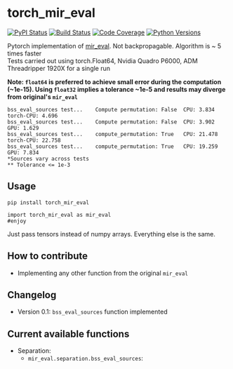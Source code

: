 # torch_mir_eval


[![PyPI Status](https://badge.fury.io/py/torch-mir-eval.svg)](https://badge.fury.io/py/torch-mir-eval)
[![Build Status](https://github.com/JuanFMontesinos/torch_mir_eval/workflows/CI/badge.svg)](https://github.com/JuanFMontesinos/torch_mir_eval)
[![Code Coverage](https://codecov.io/gh/JuanFMontesinos/torch_mir_eval/branch/main/graph/badge.svg)](https://codecov.io/gh/JuanFMontesinos/torch_mir_eval)
[![Python Versions](https://img.shields.io/pypi/pyversions/asteroid.svg)](https://pypi.org/project/asteroid/)


Pytorch implementation of [mir_eval](https://craffel.github.io/mir_eval/).
Not backpropagable.
Algorithm is ~ 5 times faster  
Tests carried out using torch.Float64, Nvidia Quadro P6000, ADM Threadripper 1920X for a single run

**Note: `float64` is preferred to achieve small error during the computation (~1e-15). Using `float32` implies a tolerance ~1e-5 and results may diverge from original's `mir_eval`**  



```
bss_eval_sources test...	Compute permutation: False	CPU: 3.834	torch-CPU: 4.696
bss_eval_sources test...	Compute permutation: False	CPU: 3.902	GPU: 1.629
bss_eval_sources test...	compute_permutation: True	CPU: 21.478	torch-CPU: 22.758
bss_eval_sources test...	compute_permutation: True	CPU: 19.259	GPU: 7.834
*Sources vary across tests  
** Tolerance <= 1e-3
```
## Usage
`pip install torch_mir_eval`  
```
import torch_mir_eval as mir_eval
#enjoy
```
Just pass tensors instead of numpy arrays. Everything else is the same.  

## How to contribute  
- Implementing any other function from the original `mir_eval`

## Changelog  
- Version 0.1: `bss_eval_sources` function implemented  

## Current available functions  
* Separation: 
  - `mir_eval.separation.bss_eval_sources`:

